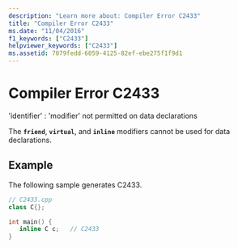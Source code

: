 ```yaml
---
description: "Learn more about: Compiler Error C2433"
title: "Compiler Error C2433"
ms.date: "11/04/2016"
f1_keywords: ["C2433"]
helpviewer_keywords: ["C2433"]
ms.assetid: 7079fedd-6059-4125-82ef-ebe275f1f9d1
---
```

# Compiler Error C2433

'identifier' : 'modifier' not permitted on data declarations

The **`friend`**, **`virtual`**, and **`inline`** modifiers cannot be used for data declarations.

## Example

The following sample generates C2433.

```cpp
// C2433.cpp
class C{};

int main() {
   inline C c;   // C2433
}
```
